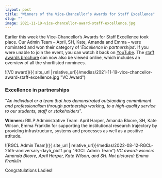 ```yaml
---
layout: post
title: "Winners of the Vice-Chancellor’s Awards for Staff Excellence"
slug: ""
image: 2021-11-19-vice-chancellor-award-staff-excellence.jpg
---
```


Earlier this week the Vice-Chancellor’s Awards for Staff Excellence took place. Our Admin Team – April, SH, Kate, Amanda and Emma – were nominated and won their category of ‘*Excellence in partnerships*’. If you were unable to join the event, you can watch it back on [YouTube](https://youtu.be/_pqhvrpmC-c). The [staff awards brochure](https://www.wlv.ac.uk/staff/vice-chancellors-awards-for-staff-excellence/staff-awards-2021/) can now also be viewed online, which includes an overview of all the shortlisted nominees.

![VC award]({{ site_url | relative_url}}/medias/2021-11-19-vice-chancellor-award-staff-excellence.jpg "VC Award")

### Excellence in partnerships 

“*An individual or a team that has demonstrated outstanding commitment and professionalism through partnership working, to a high-quality service to our students, staff or stakeholders*”. 

**Winners:** RIILP Administrative Team: April Harper, Amanda Bloore, SH, Kate Wilson, Emma Franklin for supporting the institutional research trajectory by providing infrastructure, systems and processes as well as a positive attitude.

![RGCL Admin Team]({{ site_url | relative_url}}/medias/2022-08-12-RGCL-25th-anniversary-day5_pict1.png "RGCL Admin Team")
*VC award-winners Amanda Bloore, April Harper, Kate Wilson, and SH. Not pictured: Emma Franklin*

Congratulations Ladies!

